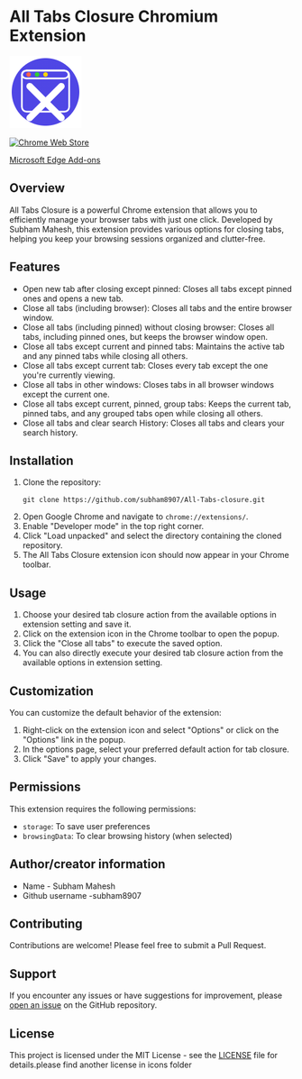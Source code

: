 # All Tabs Closure Chromium Extension

![All Tabs Closure Icon](https://github.com/subham8907/All-Tabs-Closure/blob/main/icons/icontrans128_light.png)

 <a href="https://chromewebstore.google.com/detail/all-tabs-closure/bpiekeniajgabgndghkaagjehjipmcgi">
    <img height="58" src="https://i.imgur.com/K9Yh8G9.png" alt="Chrome Web Store"></a>

   <a href="https://microsoftedge.microsoft.com/addons/detail/all-tabs-closure/dhpdomooolpjlplgjinogkejobkknkgm" target="_blank" rel="noopener noreferrer">Microsoft Edge Add-ons</a>

    
## Overview

All Tabs Closure is a powerful Chrome extension that allows you to efficiently manage your browser tabs with just one click. Developed by Subham Mahesh, this extension provides various options for closing tabs, helping you keep your browsing sessions organized and clutter-free.

## Features

- Open new tab after closing except pinned: Closes all tabs except pinned ones and opens a new tab.
- Close all tabs (including browser): Closes all tabs and the entire browser window.
- Close all tabs (including pinned) without closing browser: Closes all tabs, including pinned ones, but keeps the browser window open.
- Close all tabs except current and pinned tabs: Maintains the active tab and any pinned tabs while closing all others.
- Close all tabs except current tab: Closes every tab except the one you're currently viewing.
- Close all tabs in other windows: Closes tabs in all browser windows except the current one.
- Close all tabs except current, pinned, group tabs: Keeps the current tab, pinned tabs, and any grouped tabs open while closing all others.
- Close all tabs and clear search History: Closes all tabs and clears your search history.

## Installation

1. Clone the repository:
   ```
   git clone https://github.com/subham8907/All-Tabs-closure.git
   ```
2. Open Google Chrome and navigate to `chrome://extensions/`.
3. Enable "Developer mode" in the top right corner.
4. Click "Load unpacked" and select the directory containing the cloned repository.
5. The All Tabs Closure extension icon should now appear in your Chrome toolbar.

## Usage

1. Choose your desired tab closure action from the available options in extension setting and save it.
2. Click on the extension icon in the Chrome toolbar to open the popup.
3. Click the "Close all tabs" to execute the saved option.
4. You can also directly execute your desired tab closure action from the available options in extension setting.

## Customization

You can customize the default behavior of the extension:

1. Right-click on the extension icon and select "Options" or click on the "Options" link in the popup.
2. In the options page, select your preferred default action for tab closure.
3. Click "Save" to apply your changes.

## Permissions

This extension requires the following permissions:

- `storage`: To save user preferences
- `browsingData`: To clear browsing history (when selected)

## Author/creator information

- Name - Subham Mahesh
- Github username -subham8907


## Contributing

Contributions are welcome! Please feel free to submit a Pull Request.

## Support

If you encounter any issues or have suggestions for improvement, please [open an issue](https://github.com/subham8907/All-Tabs-closure/issues) on the GitHub repository.

## License

This project is licensed under the MIT License - see the [LICENSE](LICENSE) file for details.please find another license in icons folder


